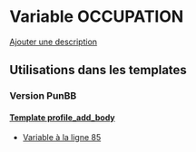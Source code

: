 # Variable OCCUPATION
[Ajouter une description](https://fa-tvars.appspot.com/var/OCCUPATION)

## Utilisations dans les templates

### Version PunBB

#### [Template profile_add_body](punbb/profile_add_body.md)
* [Variable &agrave; la ligne 85](../punbb/profile_add_body.tpl#L85)